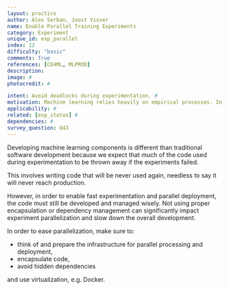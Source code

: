 ```yaml
---
layout: practice
author: Alex Serban, Joost Visser
name: Enable Parallel Training Experiments
category: Experiment
unique_id: exp_parallel
index: 12
difficulty: "basic"
comments: True
references: [CD4ML, MLPROD]
description:
image: #
photocredit: #

intent: Avoid deadlocks during experimentation. #
motivation: Machine learning relies heavily on empirical processes. In order to allow fast experimentation and avoid deadlocks, it is recommended to think upfront of experiment parallelization. #
applicability: #
related: [exp_status] #
dependencies: #
survey_question: Q43
---
```


Developing machine learning components is different than traditional software development because we expect that much of the code used during experimentation to be thrown away if the experiments failed.


This involves writing code that will be never used again, needless to say it will never reach production.


However, in order to enable fast experimentation and parallel deployment, the code must still be developed and managed wisely.
Not using proper encapsulation or dependency management can significantly impact experiment parallelization and slow down the overall development.


In order to ease parallelization, make sure to:
- think of and prepare the infrastructure for parallel processing and deployment,
- encapsulate code,
- avoid hidden dependencies


and use virtualization, e.g. Docker.


